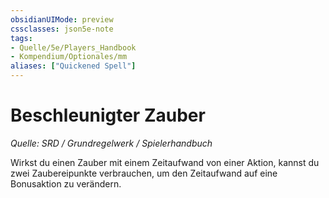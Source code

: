 ```yaml
---
obsidianUIMode: preview
cssclasses: json5e-note
tags:
- Quelle/5e/Players_Handbook
- Kompendium/Optionales/mm
aliases: ["Quickened Spell"]
---
```

# Beschleunigter Zauber
*Quelle: SRD / Grundregelwerk / Spielerhandbuch*  

Wirkst du einen Zauber mit einem Zeitaufwand von einer Aktion, kannst du zwei Zaubereipunkte verbrauchen, um den Zeitaufwand auf eine Bonusaktion zu verändern.